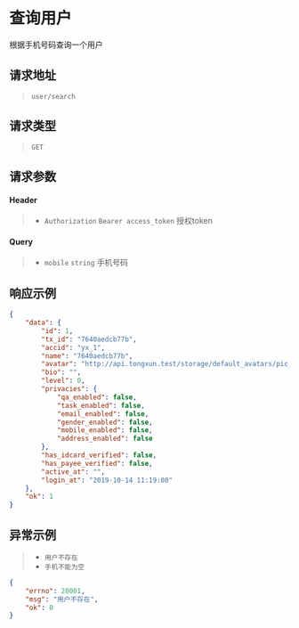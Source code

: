 # 查询用户

根据手机号码查询一个用户

## 请求地址

> `user/search`

## 请求类型

> `GET`

## 请求参数

#### Header

> - `Authorization` `Bearer access_token` 授权token

#### Query

> - `mobile` `string` 手机号码

## 响应示例

```json
{
    "data": {
        "id": 1,
        "tx_id": "7640aedcb77b",
        "accid": "yx_1",
        "name": "7640aedcb77b",
        "avatar": "http://api.tongxun.test/storage/default_avatars/pic_020.jpg",
        "bio": "",
        "level": 0,
        "privacies": {
            "qa_enabled": false,
            "task_enabled": false,
            "email_enabled": false,
            "gender_enabled": false,
            "mobile_enabled": false,
            "address_enabled": false
        },
        "has_idcard_verified": false,
        "has_payee_verified": false,
        "active_at": "",
        "login_at": "2019-10-14 11:19:00"
    },
    "ok": 1
}
```

## 异常示例

> - `用户不存在`
> - `手机不能为空`

```json
{
    "errno": 20001,
    "msg": "用户不存在",
    "ok": 0
}
```